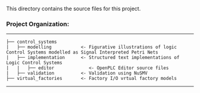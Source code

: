 This directory contains the source files for this project. 

### Project Organization:

------------------------------------------------------------

    ├── control_systems
    |   ├── modelling           <- Figurative illustrations of logic Control Systems modelled as Signal Interpreted Petri Nets
    |   ├── implementation      <- Structured text implementations of Logic Control Systems
    |   |   ├── editor             <- OpenPLC Editor source files
    |   ├── validation          <- Validation using NuSMV
    ├── virtual_factories       <- Factory I/O vrtual factory models



------------------------------------------------------------

